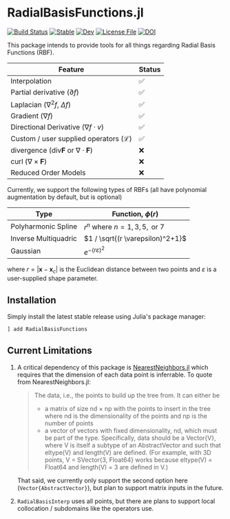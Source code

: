 # RadialBasisFunctions.jl

[![Build Status](https://github.com/kylebeggs/RadialBasisFunctions.jl/actions/workflows/CI.yml/badge.svg?branch=main)](https://github.com/kylebeggs/RadialBasisFunctions.jl/actions/workflows/CI.yml?query=branch%3Amain)
[![Stable](https://img.shields.io/badge/docs-stable-blue.svg)](https://kylebeggs.github.io/RadialBasisFunctions.jl/stable)
[![Dev](https://img.shields.io/badge/docs-dev-blue.svg)](https://kylebeggs.github.io/RadialBasisFunctions.jl/dev)
[![License File](https://img.shields.io/badge/license-MIT-blue)](https://github.com/kylebeggs/RadialBasisFunctions.jl/blob/master/LICENSE)
[![DOI](https://zenodo.org/badge/634682663.svg)](https://zenodo.org/badge/latestdoi/634682663)

This package intends to provide tools for all things regarding Radial Basis Functions (RBF). 

| Feature | Status |
| ------- | ------ |
| Interpolation | ✅ |
| Partial derivative ($\partial f$) | ✅ |
| Laplacian ($\nabla^2 f$, $\Delta f$) | ✅ |
| Gradient ($\nabla f$) | ✅ |
| Directional Derivative ($\nabla f \cdot v$) | ✅ |
| Custom / user supplied operators ($\mathcal{L}$) | ✅ |
| divergence ($\textrm{div} \mathbf{F}$ or $\nabla \cdot \mathbf{F}$) | ❌ |
| curl ($\nabla \times \mathbf{F}$) | ❌ |
| Reduced Order Models | ❌ |

Currently, we support the following types of RBFs (all have polynomial augmentation by default, but is optional)

| Type                 | Function, $\phi(r)$                    |
| -------------------- | -------------------------------------- |
| Polyharmonic Spline  | $r^n$ where $n=1,3,5, \text{ or } 7$          |
| Inverse Multiquadric | $1 / \sqrt{(r \varepsilon)^2+1}$ |
| Gaussian             | $e^{-(r \varepsilon)^2}$               |

where $r = \lvert \mathbf{x}-\mathbf{x}_{c} \rvert$ is the Euclidean distance between two points and $\varepsilon$ is a user-supplied shape parameter.

## Installation

Simply install the latest stable release using Julia's package manager:

```julia
] add RadialBasisFunctions
```

## Current Limitations

1. A critical dependency of this package is [NearestNeighbors.jl](https://github.com/KristofferC/NearestNeighbors.jl) which requires that the dimension of each data point is inferrable. To quote from NearestNeighbors.jl:
    > The data, i.e., the points to build up the tree from. It can either be
    > * a matrix of size nd × np with the points to insert in the tree where nd is the dimensionality of the points and np is the number of points
    > * a vector of vectors with fixed dimensionality, nd, which must be part of the type. Specifically, data should be a Vector{V}, where V is itself a subtype of an AbstractVector and such that eltype(V) and length(V) are defined. (For example, with 3D points, V = SVector{3, Float64} works because eltype(V) = Float64 and length(V) = 3 are defined in V.)

    That said, we currently only support the second option here (`Vector{AbstractVector}`), but plan to support matrix inputs in the future.

2. `RadialBasisInterp` uses all points, but there are plans to support local collocation / subdomains like the operators use.
